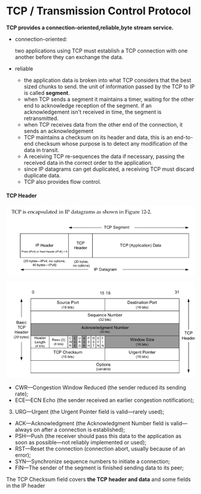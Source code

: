 # TCP / Transmission Control Protocol 

**TCP provides a connection-oriented,reliable,byte stream service.**

- connection-oriented: 

  two applications using TCP must establish a TCP connection with one another before they can exchange the data.

- reliable

  - the application data is broken into what TCP considers that the best sized chunks to send. the unit of information passed by the TCP to IP  is called **segment**.
  - when TCP sends a segment it maintains a timer, waiting for the other end to acknowledge reception of the segment. if an acknowledgement isn't received in time, the segment is retransmitted.
  - when TCP receives data from the other end of the connection, it sends an acknowledgement
  - TCP maintains a checksum on its header and data, this is an end-to-end checksum whose purpose is to detect any modification of the data in transit.
  - A receiving TCP re-sequences the data if necessary,  passing the received data in the correct order to the application.
  - since IP datagrams can get duplicated, a receiving TCP must discard duplicate data.
  - TCP also provides flow control.

#### TCP Header

![](img/1-1.png)

![](img/1-2.png)



- CWR—Congestion Window Reduced (the sender reduced its sending rate);
- ECE—ECN Echo (the sender received an earlier congestion notification);
3. URG—Urgent (the Urgent Pointer field is valid—rarely used); 
- ACK—Acknowledgment (the Acknowledgment Number field is valid—always on after a connection is established); 
- PSH—Push (the receiver should pass this data to the application as soon as possible—not reliably implemented or used); 
- RST—Reset the connection (connection abort, usually because of an error);
- SYN—Synchronize sequence numbers to initiate a connection;
- FIN—The sender of the segment is finished sending data to its peer; 

The TCP Checksum field covers **the TCP header and data** and some fields in the IP header
